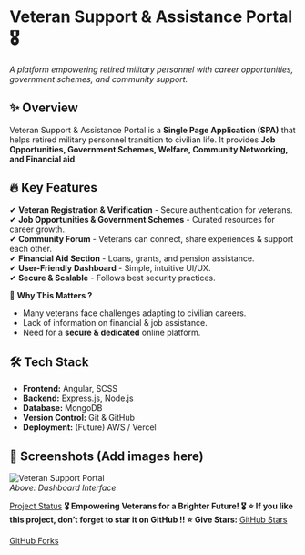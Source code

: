 # Veteran Support & Assistance Portal 🎖️  
*A platform empowering retired military personnel with career opportunities, government schemes, and community support.*  

## ✨ **Overview**
Veteran Support & Assistance Portal is a **Single Page Application (SPA)** that helps retired military personnel transition to civilian life. 
It provides **Job Opportunities, Government Schemes, Welfare, Community Networking, and Financial aid**.  

## 🔥 **Key Features**
✔ **Veteran Registration & Verification** - Secure authentication for veterans.  
✔ **Job Opportunities & Government Schemes** - Curated resources for career growth.  
✔ **Community Forum** - Veterans can connect, share experiences & support each other.  
✔ **Financial Aid Section** - Loans, grants, and pension assistance.  
✔ **User-Friendly Dashboard** - Simple, intuitive UI/UX.  
✔ **Secure & Scalable** - Follows best security practices.  

🎯 **Why This Matters ?**  
- Many veterans face challenges adapting to civilian careers.  
- Lack of information on financial & job assistance.  
- Need for a **secure & dedicated** online platform.

## 🛠 **Tech Stack**
- **Frontend:** Angular, SCSS  
- **Backend:** Express.js, Node.js  
- **Database:** MongoDB  
- **Version Control:** Git & GitHub  
- **Deployment:** (Future) AWS / Vercel

## 📸 **Screenshots** (Add images here)
![Veteran Support Portal](https://via.placeholder.com/800x400.png?text=Veteran+Support+Portal)  
_Above: Dashboard Interface_  
 
 
[Project Status](https://img.shields.io/badge/Status-Completed-green) 
**🎖️ Empowering Veterans for a Brighter Future! 🎖️**
**⭐ If you like this project, don’t forget to star it on GitHub !! ⭐**
**Give Stars:** [GitHub Stars](https://img.shields.io/github/stars/Sandhya-1401/Veteran-Support-Portal?style=social) 

[GitHub Forks](https://img.shields.io/github/forks/Sandhya-1401/Veteran-Support-Portal?style=social)  
